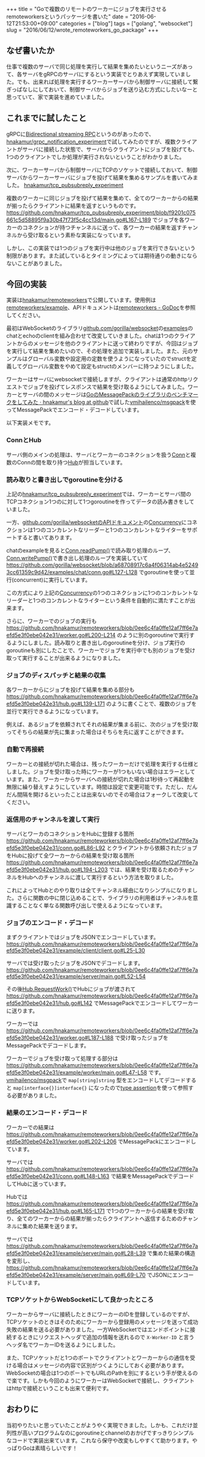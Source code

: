 +++
title = "Goで複数のリモートのワーカーにジョブを実行させるremoteworkersというパッケージを書いた"
date = "2016-06-12T21:53:00+09:00"
categories = ["blog"]
tags = ["golang", "websocket"]
slug = "2016/06/12/wrote_remoteworkers_go_package"
+++

## なぜ書いたか
仕事で複数のサーバで同じ処理を実行して結果を集めたいというニーズがあって、各サーバをgRPCのサーバにするという実装でとりあえず実現していました。でも、出来れば処理を実行するワーカーサーバから制御サーバに接続して繋ぎっぱなしにしておいて、制御サーバからジョブを送り込む方式にしたいなーと思っていて、家で実装を進めていました。

## これまでに試したこと
gRPCに[Bidirectional streaming RPC](http://www.grpc.io/docs/tutorials/basic/go.html#bidirectional-streaming-rpc)というのがあったので、[hnakamur/grpc_notification_experiment](https://github.com/hnakamur/grpc_notification_experiment)で試してみたのですが、複数クライアントがサーバに接続した状態で、サーバからクライアントにジョブを投げても、1つのクライアントでしか処理が実行されないということがわかりました。

次に、ワーカーサーバから制御サーバにTCPのソケットで接続しておいて、制御サーバからワーカーサーバにジョブを投げて結果を集めるサンプルを書いてみました。
[hnakamur/tcp_pubsubreply_experiment](https://github.com/hnakamur/tcp_pubsubreply_experiment)

複数のワーカーに同じジョブを投げて結果を集めて、全てのワーカーからの結果が揃ったらクライアントに結果を返すというものです。 https://github.com/hnakamur/tcp_pubsubreply_experiment/blob/f9201c075661c5d58895f9a30b47f73f5c4cc13d/main.go#L167-L189 でジョブを各ワーカーのコネクションが持つチャンネルに送って、各ワーカーの結果を返すチャンネルから受け取るという素朴な実装になっています。

しかし、この実装では1つのジョブを実行中は他のジョブを実行できないという制限があります。また試しているとタイミングによっては期待通りの動きにならないことがありました。

## 今回の実装
実装は[hnakamur/remoteworkers](https://github.com/hnakamur/remoteworkers)で公開しています。使用例は[remoteworkers/example](https://github.com/hnakamur/remoteworkers/tree/0ee6c4fa0ffe12af7ff6e7aefd5e3f0ebe042e31/example)、APIドキュメントは[remoteworkers - GoDoc](https://godoc.org/github.com/hnakamur/remoteworkers)を参照してください。

最初はWebSocketのライブラリ[github.com/gorilla/websocket](https://github.com/gorilla/websocket)の[examples](https://github.com/gorilla/websocket/tree/a68708917c6a4f06314ab4e52493cc61359c9d42/examples)のchatとechoのclientを組み合わせて改変していきました。chatは1つのクライアントからのメッセージを他のクライアントに送って終わりですが、今回はジョブを実行して結果を集めたいので、その処理を追加で実装しました。また、元のサンプルはグローバル変数や設定用の定数を使うようになっていたのでstructを定義してグローバル変数をやめて設定もstructのメンバーに持つようにしました。

ワーカーはサーバにwebsocketで接続しますが、クライアントは通常のhttpリクエストでジョブを投げてレスポンスで結果を受け取るようにしてみました。ワーカーとサーバの間のメッセージは[GoのMessagePackのライブラリのベンチマークをしてみた · hnakamur's blog at github](/blog/2016/06/04/benchmark_go_msgpack_libraries/)で試した[vmihailenco/msgpack](https://github.com/vmihailenco/msgpack)を使ってMessagePackでエンコード・デコードしています。

以下実装メモです。

### ConnとHub
サーバ側のメインの処理は、サーバとワーカーのコネクションを扱う[Conn](https://github.com/hnakamur/remoteworkers/blob/0ee6c4fa0ffe12af7ff6e7aefd5e3f0ebe042e31/conn.go)と複数のConnの間を取り持つ[Hub](https://github.com/hnakamur/remoteworkers/blob/0ee6c4fa0ffe12af7ff6e7aefd5e3f0ebe042e31/hub.go)が担当しています。

### 読み取りと書き出しでgoroutineを分ける
上記の[hnakamur/tcp_pubsubreply_experiment](https://github.com/hnakamur/tcp_pubsubreply_experiment)では、ワーカーとサーバ間のTCPコネクション1つのに対して1つgoroutineを作ってデータの読み書きをしていました。

一方、[github.com/gorilla/websocketのAPIドキュメント](https://godoc.org/github.com/gorilla/websocket)の[Concurrency](https://godoc.org/github.com/gorilla/websocket#hdr-Concurrency)にコネクションは1つのコンカレントなリーダーと1つのコンカレントなライターをサポートすると書いてあります。

chatのexampleを見ると[Conn.readPump()](https://github.com/gorilla/websocket/blob/a68708917c6a4f06314ab4e52493cc61359c9d42/examples/chat/conn.go#L50-L69)で読み取り処理のループ、[Conn.writePump()](https://github.com/gorilla/websocket/blob/a68708917c6a4f06314ab4e52493cc61359c9d42/examples/chat/conn.go#L78-L116)で書き出し処理のループを実装していて https://github.com/gorilla/websocket/blob/a68708917c6a4f06314ab4e52493cc61359c9d42/examples/chat/conn.go#L127-L128 でgoroutineを使って並行(concurrent)に実行しています。

この方式により上記の[Concurrency](https://godoc.org/github.com/gorilla/websocket#hdr-Concurrency)の1つのコネクションに1つのコンカレントなリーダーと1つのコンカレントなライターという条件を自動的に満たすことが出来ます。

さらに、ワーカーでのジョブの実行も https://github.com/hnakamur/remoteworkers/blob/0ee6c4fa0ffe12af7ff6e7aefd5e3f0ebe042e31/worker.go#L200-L214 のように別のgoroutineで実行するようにしました。読み取りと書き出しのgoroutineを分け、ジョブ実行のgoroutineも別にしたことで、ワーカーでジョブを実行中でも別のジョブを受け取って実行することが出来るようになりました。

### ジョブのディスパッチと結果の収集
各ワーカーからにジョブを投げて結果を集める部分も https://github.com/hnakamur/remoteworkers/blob/0ee6c4fa0ffe12af7ff6e7aefd5e3f0ebe042e31/hub.go#L139-L171 のように書くことで、複数のジョブを並行で実行できるようになっています。

例えば、あるジョブを依頼されてそれの結果が集まる前に、次のジョブを受け取ってそちらの結果が先に集まった場合はそちらを先に返すことができます。

### 自動で再接続
ワーカーとの接続が切れた場合は、残ったワーカーだけで処理を実行する仕様としました。ジョブを受け取った時にワーカーが1つもいない場合はエラーとしています。また、ワーカーからサーバへの接続が切れた場合は1秒待って再起動を無限に繰り替えすようにしています。時間は設定で変更可能です。ただし、だんだん間隔を開けるといったことは出来ないのでその場合はフォークして改変してください。

### 返信用のチャンネルを渡して実行
サーバとワーカのコネクションをHubに登録する箇所 https://github.com/hnakamur/remoteworkers/blob/0ee6c4fa0ffe12af7ff6e7aefd5e3f0ebe042e31/conn.go#L86-L92 とクライアントから依頼されたジョブをHubに投げて全ワーカーからの結果を受け取る箇所 https://github.com/hnakamur/remoteworkers/blob/0ee6c4fa0ffe12af7ff6e7aefd5e3f0ebe042e31/hub.go#L194-L203 では、結果を受け取るためのチャンネルをHubへのチャンネルに渡して実行するという方法を取りました。

これによってHubとのやり取りは全てチャンネル経由になりシンプルになりました。さらに関数の中に閉じ込めることで、ライブラリの利用者はチャンネルを意識することなく単なる関数呼び出しで使えるようになっています。

### ジョブのエンコード・デコード

まずクライアントではジョブをJSONでエンコードしています。
https://github.com/hnakamur/remoteworkers/blob/0ee6c4fa0ffe12af7ff6e7aefd5e3f0ebe042e31/example/client/client.go#L25-L30

サーバでは受け取ったジョブをJSONでデコードします。
https://github.com/hnakamur/remoteworkers/blob/0ee6c4fa0ffe12af7ff6e7aefd5e3f0ebe042e31/example/server/main.go#L52-L54

その後[Hub.RequestWork()](https://github.com/hnakamur/remoteworkers/blob/0ee6c4fa0ffe12af7ff6e7aefd5e3f0ebe042e31/hub.go#L193-L205)でHubにジョブが渡されて
https://github.com/hnakamur/remoteworkers/blob/0ee6c4fa0ffe12af7ff6e7aefd5e3f0ebe042e31/hub.go#L142
でMessagePackでエンコードしてワーカーに送ります。

ワーカーでは
https://github.com/hnakamur/remoteworkers/blob/0ee6c4fa0ffe12af7ff6e7aefd5e3f0ebe042e31/worker.go#L187-L188
で受け取ったジョブをMessagePackでデコードします。

ワーカーでジョブを受け取って処理する部分は
https://github.com/hnakamur/remoteworkers/blob/0ee6c4fa0ffe12af7ff6e7aefd5e3f0ebe042e31/example/worker/main.go#L47-L58
です。[vmihailenco/msgpack](https://github.com/vmihailenco/msgpack)で `map[string]string` 型をエンコードしてデコードすると `map[interface{}]interface{}` になったので[type assertion](https://golang.org/ref/spec#Type_assertions)を使って参照する必要がありました。

### 結果のエンコード・デコード
ワーカーでの結果は
https://github.com/hnakamur/remoteworkers/blob/0ee6c4fa0ffe12af7ff6e7aefd5e3f0ebe042e31/worker.go#L202-L206
でMessagePackにエンコードしています。

サーバでは
https://github.com/hnakamur/remoteworkers/blob/0ee6c4fa0ffe12af7ff6e7aefd5e3f0ebe042e31/conn.go#L148-L163
で結果をMessagePackでデコードしてHubに送っています。

Hubでは
https://github.com/hnakamur/remoteworkers/blob/0ee6c4fa0ffe12af7ff6e7aefd5e3f0ebe042e31/hub.go#L165-L171
で1つのワーカーからの結果を受け取り、全てのワーカーからの結果が揃ったらクライアントへ返信するためのチャンネルに集めた結果を送ります。

サーバでは
https://github.com/hnakamur/remoteworkers/blob/0ee6c4fa0ffe12af7ff6e7aefd5e3f0ebe042e31/example/server/main.go#L28-L39
で集めた結果の構造を変形し、
https://github.com/hnakamur/remoteworkers/blob/0ee6c4fa0ffe12af7ff6e7aefd5e3f0ebe042e31/example/server/main.go#L69-L70
でJSONにエンコードしています。

### TCPソケットからWebSocketにして良かったところ

ワーカーからサーバに接続したときにワーカーのIDを登録しているのですが、TCPソケットのときはそのためにワーカーから登録用のメッセージを送って成功失敗の結果を送る必要がありました。一方WebSocketではエンドポイントに接続するときにリクエストヘッダで追加の情報を送れるので `X-Worker-ID` と言うヘッダ名でワーカーIDを送るようにしました。

また、TCPソケットだと1つのポートでクライアントとワーカーからの通信を受ける場合はメッセージの内容で区別がつくようにしておく必要があります。WebSocketの場合は1つのポートでもURLのPathを別にするという手が使えるので楽です。しかも今回のようにワーカーはWebSocketで接続し、クライアントはhttpで接続ということも出来て便利です。

## おわりに
当初やりたいと思っていたことがようやく実現できました。しかも、これだけ並列性が高いプログラムなのにgoroutineとchannelのおかげですっきりシンプルなコードで実装出来ています。これなら保守や改変もしやすくて助かります。やっぱりGoは素晴らしいです！
